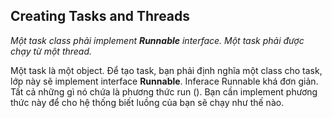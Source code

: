 ## Creating Tasks and Threads

*Một task class phải implement **Runnable** interface. Một task phải được chạy từ một thread.*

Một task là một object. Để tạo task, bạn phải định nghĩa một class cho task, 
lớp này sẽ implement interface **Runnable**. Inferace Runnable khá đơn giản. 
Tất cả những gì nó chứa là phương thức run ().
Bạn cần implement phương thức này để cho hệ thống biết luồng của bạn sẽ chạy như thế nào.

